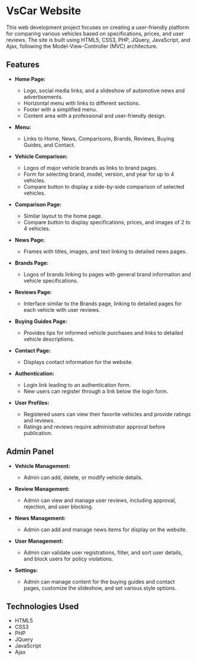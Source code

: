 # VsCar Website

This web development project focuses on creating a user-friendly platform for comparing various vehicles based on specifications, prices, and user reviews. The site is built using HTML5, CSS3, PHP, JQuery, JavaScript, and Ajax, following the Model-View-Controller (MVC) architecture.

## Features

- **Home Page:**
  - Logo, social media links, and a slideshow of automotive news and advertisements.
  - Horizontal menu with links to different sections.
  - Footer with a simplified menu.
  - Content area with a professional and user-friendly design.

- **Menu:**
  - Links to Home, News, Comparisons, Brands, Reviews, Buying Guides, and Contact.

- **Vehicle Comparison:**
  - Logos of major vehicle brands as links to brand pages.
  - Form for selecting brand, model, version, and year for up to 4 vehicles.
  - Compare button to display a side-by-side comparison of selected vehicles.

- **Comparison Page:**
  - Similar layout to the home page.
  - Compare button to display specifications, prices, and images of 2 to 4 vehicles.

- **News Page:**
  - Frames with titles, images, and text linking to detailed news pages.

- **Brands Page:**
  - Logos of brands linking to pages with general brand information and vehicle specifications.

- **Reviews Page:**
  - Interface similar to the Brands page, linking to detailed pages for each vehicle with user reviews.

- **Buying Guides Page:**
  - Provides tips for informed vehicle purchases and links to detailed vehicle descriptions.

- **Contact Page:**
  - Displays contact information for the website.

- **Authentication:**
  - Login link leading to an authentication form.
  - New users can register through a link below the login form.

- **User Profiles:**
  - Registered users can view their favorite vehicles and provide ratings and reviews.
  - Ratings and reviews require administrator approval before publication.

## Admin Panel

- **Vehicle Management:**
  - Admin can add, delete, or modify vehicle details.

- **Review Management:**
  - Admin can view and manage user reviews, including approval, rejection, and user blocking.

- **News Management:**
  - Admin can add and manage news items for display on the website.

- **User Management:**
  - Admin can validate user registrations, filter, and sort user details, and block users for policy violations.

- **Settings:**
  - Admin can manage content for the buying guides and contact pages, customize the slideshow, and set various style options.

## Technologies Used

- HTML5
- CSS3
- PHP
- JQuery
- JavaScript
- Ajax

